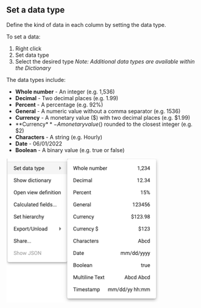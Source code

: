 ## Set a data type

Define the kind of data in each column by setting the data type.  

To set a data:
1.  Right click 
2.  Set data type
3.  Select the desired type  *Note:  Additional data types are available within the Dictionary*

The data types include:

* **Whole number** - An integer (e.g. 1,536)
* **Decimal** - Two decimal places (e.g. 1.99) 
* **Percent** - A percentage (e.g. 92%)
* **General** - A numeric value without a comma separator (e.g. 1536)
* **Currency** - A monetary value ($) with two decimal places (e.g. $1.99)
* **Currency$** - A monetary value ($) rounded to the closest integer (e.g. $2)
* **Characters** - A string (e.g. Hourly)
* **Date** - 06/01/2022
* **Boolean** - A binary value (e.g. true or false)

<img src="../assets/datatype.png"  style="width:400px" class="border"></img> 

